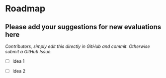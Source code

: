 # Roadmap

## Please add your suggestions for new evaluations here

*Contributors, simply edit this directly in GitHub and commit. Otherwise submit a GitHub Issue.*

- [ ] Idea 1
- [ ] Idea 2

